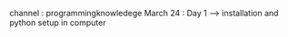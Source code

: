 channel : programmingknowledege
March 24 : Day 1 
    --> installation and python setup in computer 

